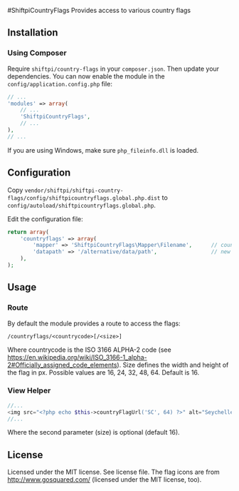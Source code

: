 #ShiftpiCountryFlags
Provides access to various country flags

## Installation
### Using Composer
Require `shiftpi/country-flags` in your `composer.json`. Then update your dependencies.
You can now enable the module in the `config/application.config.php` file:
```php
// ...
'modules' => array(
    // ...
    'ShiftpiCountryFlags',
    // ...
),
// ...
```
If you are using Windows, make sure `php_fileinfo.dll` is loaded.

## Configuration
Copy `vendor/shiftpi/shiftpi-country-flags/config/shiftpicountryflags.global.php.dist` to
`config/autoload/shiftpicountryflags.global.php`.

Edit the configuration file:
```php
return array(
    'countryflags' => array(
        'mapper' => 'ShiftpiCountryFlags\Mapper\Filename',      // country code -> file path mapper
        'datapath' => '/alternative/data/path',                 // new since 0.1.1; optional
    ),
);
```

## Usage
### Route
By default the module provides a route to access the flags:
```
/countryflags/<countrycode>[/<size>]
```
Where countrycode is the ISO 3166 ALPHA-2 code (see https://en.wikipedia.org/wiki/ISO_3166-1_alpha-2#Officially_assigned_code_elements).
Size defines the width and height of the flag in px. Possible values are 16, 24, 32, 48, 64. Default is 16.

### View Helper
```php
//...
<img src="<?php echo $this->countryFlagUrl('SC', 64) ?>" alt="Seychelles" width="64" />
//...
```
Where the second parameter (size) is optional (default 16).

## License
Licensed under the MIT license. See license file.
The flag icons are from http://www.gosquared.com/ (licensed under the MIT license, too).